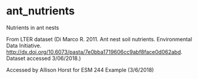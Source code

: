 # ant_nutrients
Nutrients in ant nests

From LTER dataset (Di Marco R. 2011. Ant nest soil nutrients. Environmental Data Initiative. http://dx.doi.org/10.6073/pasta/7e0bba1719606cc9abf8face0d062abd. Dataset accessed 3/06/2018.)

Accessed by Allison Horst for ESM 244 Example (3/6/2018)
